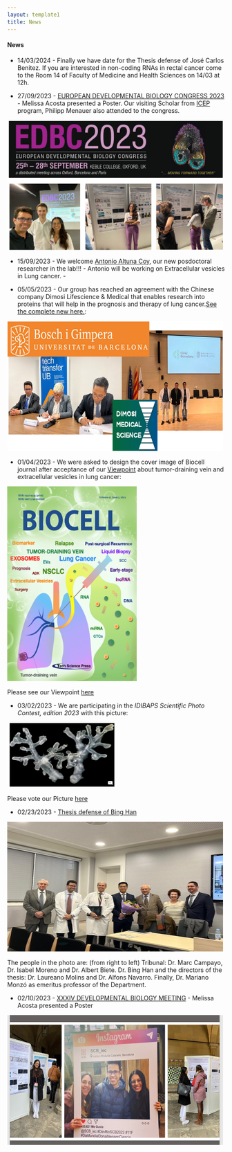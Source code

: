 ```yaml
---
layout: template1
title: News
---
```


#### News

- 14/03/2024 - Finally we have date for the Thesis defense of José Carlos Benitez. If you are interested in non-coding RNAs in rectal cancer come to the Room 14 of Faculty of Medicine and Health Sciences on 14/03 at 12h.

- 27/09/2023 - [EUROPEAN DEVELOPMENTAL BIOLOGY CONGRESS 2023](https://registrations.hg3conferences.co.uk/hg3/frontend/reg/thome.csp?pageID=89188&ef_sel_menu=1846&eventID=236)  - Melissa Acosta presented a Poster. Our visiting Scholar from [ICEP](https://www.internationalcollaborationexchange.org) program, Philipp Menauer also attended to the congress.


<p>
<img data-u="image" src="../assets/img/EDBC_2023.jpg" alt="MELISSA ACOSTA IS PRESENTING A POSTER" width="500" height="300"/>
</p>

- 15/09/2023 - We welcome [Antonio Altuna Coy](https://alfonsnavarro.github.io/lab/pages/people.html), our new posdoctoral researcher in the lab!!!  - Antonio will be working on Extracellular vesicles in Lung cancer. -

- 05/05/2023 - Our group has reached an agreement with the Chinese company Dimosi Lifescience & Medical that enables research into proteins that will help in the prognosis and therapy of lung cancer.[See the complete new here.](http://www.fbg.ub.edu/en/news/an-agreement-between-the-ub-and-dimosi-lifescience-medical-enables-research-into-proteins-that-will-help-in-the-prognosis-and-therapy-of-lung-cancer/):

<p>
<img data-u="image" src="../assets/img/dismosi_agreement.png" alt="Dismosi Agreement" width="500" height="300"/>
</p>


- 01/04/2023 - We were asked to design the cover image of Biocell journal after acceptance of our [Viewpoint](https://www.techscience.com/biocell/v47n5/52280) about tumor-draining vein and extracellular vesicles in lung cancer:

<p>
<img data-u="image" src="../assets/img/biocell_cover.png" alt="Biocell journal cover" width="300" height="450"/>
</p>

Please see our Viewpoint [here](https://www.techscience.com/biocell/v47n5/52280)



- 03/02/2023 - We are participating in the *IDIBAPS Scientific Photo Contest, edition 2023* with this picture:

<p>
<img data-u="image" src="../assets/img/arbol_vida.png" alt="arbo vida" width="250" height="150"/>
</p>

Please vote our Picture [here](https://photos.google.com/share/AF1QipPfFjb-HJX0ecIZARWrnAOSehKI4lGiClxSQuOCmxi40G9eKDLu-8ajyHQbZ9_Mrg?pli=1&key=cTJpa1hfbDc5VWJxeUtqYW1ZYXczVnJzLUtCS1R3)

- 02/23/2023 - [Thesis defense of Bing Han](https://www.ub.edu/portal/web/dp-cirurgiaespecialitats/detall-novetats/-/detall/defensa-de-tesis-del-dr-bing-han)
<p>
<img data-u="image" src="../assets/img/tesis_bing.jpeg" alt="The people in the photo are: (from right to left) Tribunal: Dr. Marc Campayo, Dr. Isabel Moreno and Dr. Albert Biete. Dr. Bing Han and the directors of the thesis: Dr. Laureano Molins and Dr. Alfons Navarro and Dr. Mariano Monzó, emeritus professor of the Department." width="500" height="300"/>
</p>
<p>
	The people in the photo are: (from right to left) Tribunal: Dr. Marc Campayo, Dr. Isabel Moreno and Dr. Albert Biete. Dr. Bing Han and the directors of the thesis: Dr. Laureano Molins and Dr. Alfons Navarro. Finally, Dr. Mariano Monzó as emeritus professor of the Department.
</p>
<p>
</p>


- 02/10/2023 - [XXXIV DEVELOPMENTAL BIOLOGY MEETING](https://scb.iec.cat/xxxiv-jornada-de-biologia-del-desenvolupament/)  - Melissa Acosta presented a Poster


<p>
<img data-u="image" src="../assets/img/SCB_2023.JPEG" alt="MELISSA ACOSTA IS PRESENTING A POSTER" width="500" height="300"/>
</p>
